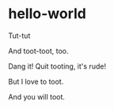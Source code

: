 hello-world
===========

Tut-tut

And toot-toot, too.

Dang it!  Quit tooting, it's rude!

But I love to toot.

And you will toot.
